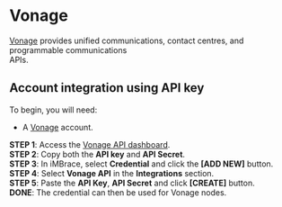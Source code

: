 # Vonage

[Vonage](https://vonage.com/) provides unified communications, contact centres, and programmable communications  
APIs.  

## Account integration using API key

To begin, you will need:
- A [Vonage](https://vonage.com/) account.

**STEP 1**: Access the [Vonage API dashboard](https://dashboard.nexmo.com/).  
**STEP 2**: Copy both the **API key** and **API Secret**.  
**STEP 3**: In iMBrace, select **Credential** and click the **[ADD NEW]** button.   
**STEP 4**: Select **Vonage API** in the **Integrations** section.  
**STEP 5**: Paste the **API Key**, **API Secret** and click **[CREATE]** button.  
**DONE**: The credential can then be used for Vonage nodes.  
